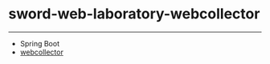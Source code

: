 # sword-web-laboratory-webcollector #
----------
- Spring Boot
- [webcollector](https://www.oschina.net/p/webcollector)